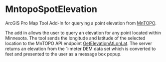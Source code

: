 # MntopoSpotElevation
ArcGIS Pro Map Tool Add-In for querying a point elevation from [MnTOPO](http://arcgis.dnr.state.mn.us/maps/mntopo/).

The add in allows the user to query an elevation for any point located within Minnesota. The tool sends the longitude and latitude of the selected location to the MnTOPO API endpoint [GetElevationAtLonLat](https://arcgis.dnr.state.mn.us/mndnr/rest/services/elevation/DEM1m/MapServer/exts/ElevationsSOE_NET/ElevationLayers/0/GetElevationAtLonLat). The server returns an elevation from the 1-meter DEM data set which is converted to feet and presented to the user as a message box popup.
